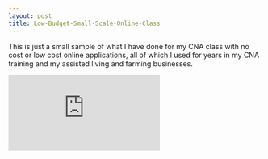 ```yaml
---
layout: post
title: Low-Budget-Small-Scale-Online-Class
---
```

This is just a small sample of what I have done for my CNA class with no cost or low cost online applications, all of which I used for years 
in my CNA training and my assisted living and farming businesses.

![alt](https://www.keepandshare.com/photo/show.php?i=183130&cat=0&ifr=y)
